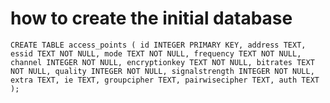how to create the initial database
==================================

`CREATE TABLE access_points (
  id INTEGER PRIMARY KEY,
  address TEXT,
  essid TEXT NOT NULL,
  mode TEXT NOT NULL,
  frequency TEXT NOT NULL,
  channel INTEGER NOT NULL,
  encryptionkey TEXT NOT NULL,
  bitrates TEXT NOT NULL,
  quality INTEGER NOT NULL,
  signalstrength INTEGER NOT NULL,
  extra TEXT,
  ie TEXT,
  groupcipher TEXT,
  pairwisecipher TEXT,
  auth TEXT
);`

